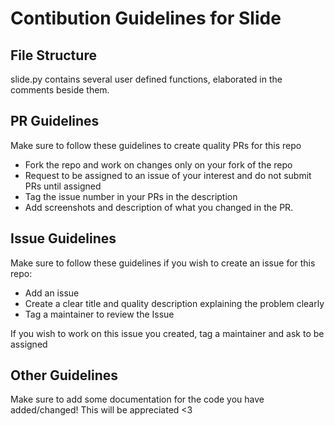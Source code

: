 # Contibution Guidelines for Slide

## File Structure
slide.py contains several user defined functions, elaborated in the comments beside them.

## PR Guidelines
Make sure to follow these guidelines to create quality PRs for this repo
  - Fork the repo and work on changes only on your fork of the repo
  - Request to be assigned to an issue of your interest and do not submit PRs until assigned
  - Tag the issue number in your PRs in the description
  - Add screenshots and description of what you changed in the PR.
  
## Issue Guidelines
Make sure to follow these guidelines if you wish to create an issue for this repo:
  - Add an issue 
  - Create a clear title and quality description explaining the problem clearly
  - Tag a maintainer to review the Issue
  
If you wish to work on this issue you created, tag a maintainer and ask to be assigned

## Other Guidelines
Make sure to add some documentation for the code you have added/changed! This will be appreciated <3
